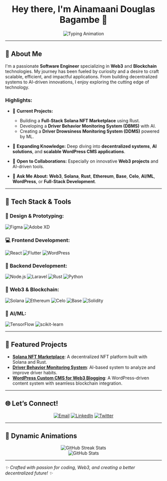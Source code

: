 <h1 align="center">Hey there, I'm Ainamaani Douglas Bagambe 👋</h1>

<p align="center">
  <img src="https://readme-typing-svg.demolab.com?font=Fira+Code&weight=600&size=24&pause=1000&color=33A1FD&center=true&vCenter=true&width=650&lines=Web3+%26+Blockchain+Developer;Solana+%26+Rust+Enthusiast;Full+Stack+Engineer+%26+UI/UX+Designer;AI+%26+ML+Innovator;WordPress+%26+CMS+Specialist" alt="Typing Animation" />
</p>

---

## 🚀 About Me
I'm a passionate **Software Engineer** specializing in **Web3** and **Blockchain** technologies. My journey has been fueled by curiosity and a desire to craft scalable, efficient, and impactful applications. From building decentralized systems to AI-driven innovations, I enjoy exploring the cutting edge of technology. 

### Highlights:
- 🔭 **Current Projects:**
  - Building a **Full-Stack Solana NFT Marketplace** using Rust.
  - Developing a **Driver Behavior Monitoring System (DBMS)** with AI.
  - Creating a **Driver Drowsiness Monitoring System (DDMS)** powered by ML.

- 🌱 **Expanding Knowledge:** Deep diving into **decentralized systems**, **AI solutions**, and **scalable WordPress CMS applications**.

- 👯 **Open to Collaborations:** Especially on innovative **Web3 projects** and AI-driven tools.

- 💬 **Ask Me About:** **Web3**, **Solana**, **Rust**, **Ethereum**, **Base**, **Celo**, **AI/ML**, **WordPress**, or **Full-Stack Development**.

---

## 🌟 Tech Stack & Tools
### 🎨 **Design & Prototyping:**
![Figma](https://img.shields.io/badge/Figma-F24E1E?style=for-the-badge&logo=figma&logoColor=white)
![Adobe XD](https://img.shields.io/badge/Adobe%20XD-FF61F6?style=for-the-badge&logo=adobe%20xd&logoColor=white)

### 💻 **Frontend Development:**
![React](https://img.shields.io/badge/React-20232A?style=for-the-badge&logo=react&logoColor=61DAFB)
![Flutter](https://img.shields.io/badge/Flutter-02569B?style=for-the-badge&logo=flutter&logoColor=white)
![WordPress](https://img.shields.io/badge/WordPress-21759B?style=for-the-badge&logo=wordpress&logoColor=white)

### 🔗 **Backend Development:**
![Node.js](https://img.shields.io/badge/Node.js-339933?style=for-the-badge&logo=nodedotjs&logoColor=white)
![Laravel](https://img.shields.io/badge/Laravel-FF2D20?style=for-the-badge&logo=laravel&logoColor=white)
![Rust](https://img.shields.io/badge/Rust-000000?style=for-the-badge&logo=rust&logoColor=white)
![Python](https://img.shields.io/badge/Python-3776AB?style=for-the-badge&logo=python&logoColor=white)

### 📡 **Web3 & Blockchain:**
![Solana](https://img.shields.io/badge/Solana-9932CC?style=for-the-badge&logo=solana&logoColor=white)
![Ethereum](https://img.shields.io/badge/Ethereum-3C3C3D?style=for-the-badge&logo=ethereum&logoColor=white)
![Celo](https://img.shields.io/badge/Celo-35D07F?style=for-the-badge&logo=celo&logoColor=white)
![Base](https://img.shields.io/badge/Base-0052FF?style=for-the-badge&logo=coinbase&logoColor=white)
![Solidity](https://img.shields.io/badge/Solidity-363636?style=for-the-badge&logo=solidity&logoColor=white)

### 🤖 **AI/ML:**
![TensorFlow](https://img.shields.io/badge/TensorFlow-FF6F00?style=for-the-badge&logo=tensorflow&logoColor=white)
![scikit-learn](https://img.shields.io/badge/scikit--learn-F7931E?style=for-the-badge&logo=scikit-learn&logoColor=white)

---

## 🎯 Featured Projects
- [**Solana NFT Marketplace**](https://github.com/yourgithubusername/solana-nft-marketplace): A decentralized NFT platform built with Solana and Rust.
- [**Driver Behavior Monitoring System**](https://github.com/yourgithubusername/driver-behavior-monitoring): AI-based system to analyze and improve driver habits.
- [**WordPress Custom CMS for Web3 Blogging**](https://github.com/yourgithubusername/wordpress-web3-cms): A WordPress-driven content system with seamless blockchain integration.

---

## 🌐 Let’s Connect!
<p align="center">
  <a href="mailto:douglasbagambe4@gmail.com"><img src="https://img.shields.io/badge/Email-D14836?style=for-the-badge&logo=gmail&logoColor=white" alt="Email"></a>
  <a href="https://www.linkedin.com/in/douglasbagambe/"><img src="https://img.shields.io/badge/LinkedIn-0A66C2?style=for-the-badge&logo=linkedin&logoColor=white" alt="LinkedIn"></a>
  <a href="https://twitter.com/douglasbagambe"><img src="https://img.shields.io/badge/Twitter-1DA1F2?style=for-the-badge&logo=twitter&logoColor=white" alt="Twitter"></a>
</p>

---

## 🎨 Dynamic Animations
<p align="center">
  <img src="https://github-readme-streak-stats.herokuapp.com/?user=yourgithubusername&theme=radical" alt="GitHub Streak Stats">
  <br/>
  <img src="https://github-readme-stats.vercel.app/api?username=yourgithubusername&show_icons=true&theme=radical" alt="GitHub Stats">
</p>

---

*✨ Crafted with passion for coding, Web3, and creating a better decentralized future! ✨*
